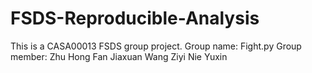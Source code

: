 # FSDS-Reproducible-Analysis
This is a CASA00013 FSDS group project.
Group name: Fight.py
Group member: Zhu	Hong
              Fan	Jiaxuan
              Wang	Ziyi
              Nie	Yuxin
